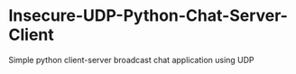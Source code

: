 # Insecure-UDP-Python-Chat-Server-Client
Simple python client-server broadcast chat application using UDP
